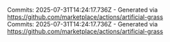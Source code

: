 Commits: 2025-07-31T14:24:17.736Z - Generated via https://github.com/marketplace/actions/artificial-grass
<br>
Commits: 2025-07-31T14:24:17.736Z - Generated via https://github.com/marketplace/actions/artificial-grass
<br>
